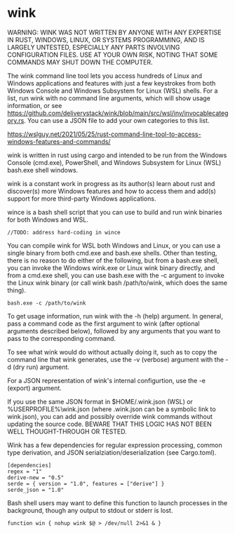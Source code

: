# wink

WARNING: WINK WAS NOT WRITTEN BY ANYONE WITH ANY EXPERTISE IN RUST, WINDOWS, LINUX, OR SYSTEMS PROGRAMMING, AND IS LARGELY UNTESTED, ESPECIALLY ANY PARTS INVOLVING CONFIGURATION FILES. USE AT YOUR OWN RISK, NOTING THAT SOME COMMANDS MAY SHUT DOWN THE COMPUTER.

The wink command line tool lets you access hundreds of Linux and Windows applications and features with just a few keystrokes from both Windows Console and Windows Subsystem for Linux (WSL) shells. For a list, run wink with no command line arguments, which will show usage information, or see https://github.com/deliverystack/wink/blob/main/src/wsl/inv/invocablecategory.rs. You can use a JSON file to add your own categories to this list.


https://wslguy.net/2021/05/25/rust-command-line-tool-to-access-windows-features-and-commands/

wink is written in rust using cargo and intended to be run from the Windows Console (cmd.exe), PowerShell, and Windows Subsystem for Linux (WSL) bash.exe shell windows.

wink is a constant work in progress as its author(s) learn about rust and discover(s) more Windows features and how to access them and add(s) support for more third-party Windows applications.

wince is a bash shell script that you can use to build and run wink binaries for both Windows and WSL.

```
//TODO: address hard-coding in wince
```

You can compile wink for WSL both Windows and Linux, or you can use a single binary from both cmd.exe and bash.exe shells. Other than testing, there is no reason to do either of the following, but from a bash.exe shell, you can invoke the Windows wink.exe or Linux wink binary directly, and from a cmd.exe shell, you can use bash.exe with the -c argument to invoke the Linux wink binary (or call wink bash /path/to/wink, which does the same thing).

```
bash.exe -c /path/to/wink
```

To get usage information, run wink with the -h (help) argument. In general, pass a command code as the first argument to wink (after optional arguments described below), followed by any arguments that you want to pass to the corresponding command.

To see what wink would do without actually doing it, such as to copy the command line that wink generates, use the -v (verbose) argument with the -d (dry run) argument.

For a JSON representation of wink's internal configurtion, use the -e (export) argument.

If you use the same JSON format in $HOME/.wink.json (WSL) or %USERPROFILE%\\wink.json (where .wink.json can be a symbolic link to wink.json), you can add and possibly override wink commands without updating the source code. BEWARE THAT THIS LOGIC HAS NOT BEEN WELL THOUGHT-THROUGH OR TESTED.

Wink has a few dependencies for regular expression processing, common type derivation, and JSON serialziation/deserialization (see Cargo.toml).

```
[dependencies]
regex = "1"
derive-new = "0.5"
serde = { version = "1.0", features = ["derive"] }
serde_json = "1.0"
```

Bash shell users may want to define this function to launch processes in the background, though any output to stdout or stderr is lost.

```
function win { nohup wink $@ > /dev/null 2>&1 & } 
```